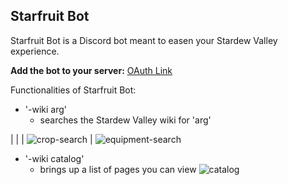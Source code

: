Starfruit Bot
---
Starfruit Bot is a Discord bot meant to easen your Stardew Valley experience.

**Add the bot to your server:** [OAuth Link](https://discord.com/oauth2/authorize?client_id=1232793127031672904)

Functionalities of Starfruit Bot:
- '-wiki arg'
  - searches the Stardew Valley wiki for 'arg'

| | |
![crop-search](https://github.com/kangheel/starfruit-bot/assets/27700068/fbb28832-9a6f-4405-b323-0802c935aa0a) | ![equipment-search](https://media.discordapp.net/attachments/1184748696215224330/1233019287288021073/image.png?ex=662b9232&is=662a40b2&hm=a732d7e183377e086ee1cdea722046f59c06fdc8521393cddb6a687ae40e87f5&=&format=webp&quality=lossless)
- '-wiki catalog'
  - brings up a list of pages you can view
![catalog](https://cdn.discordapp.com/attachments/1184748696215224330/1233020153814319134/image.png?ex=662b9301&is=662a4181&hm=a79370af9f1748c2a12fc3175603de101f8f9f6928b57166b2143804a9e83b9b&)
